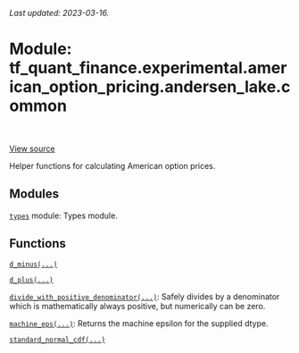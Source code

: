 <!--
This file is generated by a tool. Do not edit directly.
For open-source contributions the docs will be updated automatically.
-->

*Last updated: 2023-03-16.*

<div itemscope itemtype="http://developers.google.com/ReferenceObject">
<meta itemprop="name" content="tf_quant_finance.experimental.american_option_pricing.andersen_lake.common" />
<meta itemprop="path" content="Stable" />
</div>

# Module: tf_quant_finance.experimental.american_option_pricing.andersen_lake.common

<!-- Insert buttons and diff -->

<table class="tfo-notebook-buttons tfo-api" align="left">
</table>

<a target="_blank" href="https://github.com/paolodelia99/tf-quant-finance/blob/master/tf_quant_finance/experimental/american_option_pricing/common.py">View source</a>



Helper functions for calculating American option prices.



## Modules

[`types`](../../../../tf_quant_finance/types.md) module: Types module.

## Functions

[`d_minus(...)`](../../../../tf_quant_finance/experimental/american_option_pricing/andersen_lake/d_minus.md)

[`d_plus(...)`](../../../../tf_quant_finance/experimental/american_option_pricing/andersen_lake/d_plus.md)

[`divide_with_positive_denominator(...)`](../../../../tf_quant_finance/experimental/american_option_pricing/andersen_lake/divide_with_positive_denominator.md): Safely divides by a denominator which is mathematically always positive, but numerically can be zero.

[`machine_eps(...)`](../../../../tf_quant_finance/experimental/american_option_pricing/andersen_lake/machine_eps.md): Returns the machine epsilon for the supplied dtype.

[`standard_normal_cdf(...)`](../../../../tf_quant_finance/experimental/american_option_pricing/andersen_lake/standard_normal_cdf.md)

